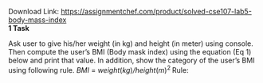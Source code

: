 Download Link: https://assignmentchef.com/product/solved-cse107-lab5-body-mass-index
<br>
<strong>1 Task</strong>

Ask user to give his/her weight (in kg) and height (in meter) using console. Then compute the user’s BMI (Body mask index) using the equation (Eq 1) below and print that value. In addition, show the category of the user’s BMI using following rule. <em>BMI </em>= <em>weight</em>(<em>kg</em>)<em>/height</em>(<em>m</em>)<sup>2 </sup>Rule: